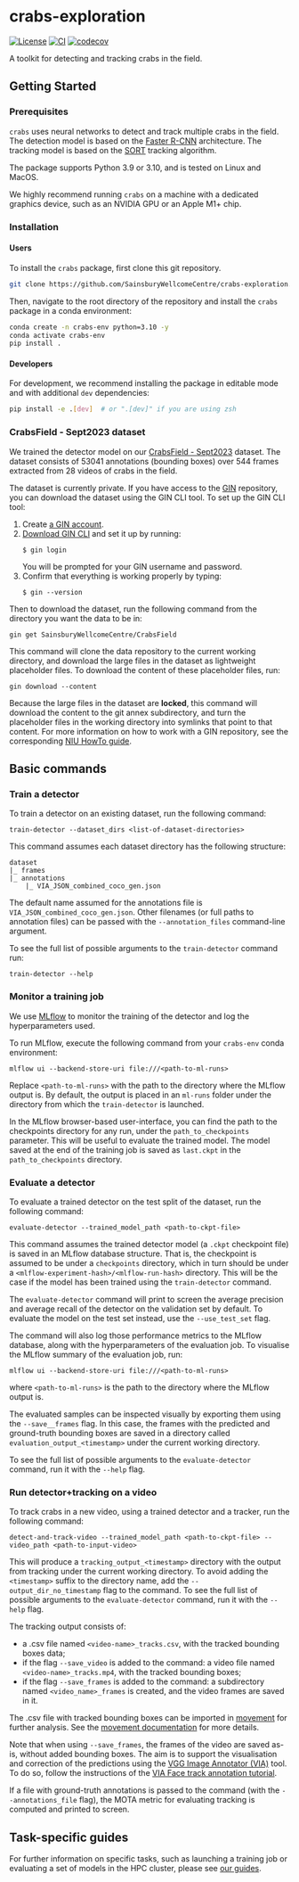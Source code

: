 # crabs-exploration

[![License](https://img.shields.io/badge/License-BSD_3--Clause-orange.svg)](https://opensource.org/licenses/BSD-3-Clause)
[![CI](https://img.shields.io/github/actions/workflow/status/SainsburyWellcomeCentre/crabs-exploration/test_and_deploy.yml?label=CI)](https://github.com/SainsburyWellcomeCentre/crabs-exploration/actions/workflows/test_and_deploy.yml)
[![codecov](https://codecov.io/gh/sainsburyWellcomeCentre/crabs-exploration/graph/badge.svg?token=9dM37vnAIT)](https://codecov.io/gh/sainsburyWellcomeCentre/crabs-exploration)

A toolkit for detecting and tracking crabs in the field.

## Getting Started

### Prerequisites

<!-- Any tools or versions of languages needed to run code. For example specific Python or Node versions. Minimum hardware requirements also go here. -->

`crabs` uses neural networks to detect and track multiple crabs in the field. The detection model is based on the [Faster R-CNN](https://arxiv.org/abs/1506.01497) architecture. The tracking model is based on the [SORT](https://github.com/abewley/sort) tracking algorithm.

The package supports Python 3.9 or 3.10, and is tested on Linux and MacOS.

We highly recommend running `crabs` on a machine with a dedicated graphics device, such as an NVIDIA GPU or an Apple M1+ chip.


### Installation

#### Users
To install the `crabs` package, first clone this git repository.
```bash
git clone https://github.com/SainsburyWellcomeCentre/crabs-exploration.git
```

Then, navigate to the root directory of the repository and install the `crabs` package in a conda environment:

```bash
conda create -n crabs-env python=3.10 -y
conda activate crabs-env
pip install .
```

#### Developers
For development, we recommend installing the package in editable mode and with additional `dev` dependencies:

```bash
pip install -e .[dev]  # or ".[dev]" if you are using zsh
```

### CrabsField - Sept2023 dataset

We trained the detector model on our [CrabsField - Sept2023](https://gin.g-node.org/SainsburyWellcomeCentre/CrabsField) dataset. The dataset consists of 53041 annotations (bounding boxes) over 544 frames extracted from 28 videos of crabs in the field.

The dataset is currently private. If you have access to the [GIN](https://gin.g-node.org/) repository, you can download the dataset using the GIN CLI tool. To set up the GIN CLI tool:
1. Create [a GIN account](https://gin.g-node.org/user/sign_up).
2. [Download GIN CLI](https://gin.g-node.org/G-Node/Info/wiki/GIN+CLI+Setup#setup-gin-client) and set it up by running:
   ```
   $ gin login
   ```
   You will be prompted for your GIN username and password.
3. Confirm that everything is working properly by typing:
   ```
   $ gin --version
   ```

Then to download the dataset, run the following command from the directory you want the data to be in:
```
gin get SainsburyWellcomeCentre/CrabsField
```
This command will clone the data repository to the current working directory, and download the large files in the dataset as lightweight placeholder files. To download the content of these placeholder files, run:
```
gin download --content
```
Because the large files in the dataset are **locked**, this command will download the content to the git annex subdirectory, and turn the placeholder files in the working directory into symlinks that point to that content. For more information on how to work with a GIN repository, see the corresponding [NIU HowTo guide](https://howto.neuroinformatics.dev/open_science/GIN-repositories.html).

## Basic commands

### Train a detector

To train a detector on an existing dataset, run the following command:

```
train-detector --dataset_dirs <list-of-dataset-directories>
```

This command assumes each dataset directory has the following structure:

```
dataset
|_ frames
|_ annotations
    |_ VIA_JSON_combined_coco_gen.json
```

The default name assumed for the annotations file is `VIA_JSON_combined_coco_gen.json`. Other filenames (or full paths to annotation files) can be passed with the `--annotation_files` command-line argument.

To see the full list of possible arguments to the `train-detector` command run:
```
train-detector --help
```

### Monitor a training job

We use [MLflow](https://mlflow.org) to monitor the training of the detector and log the hyperparameters used.

To run MLflow, execute the following command from your `crabs-env` conda environment:

```
mlflow ui --backend-store-uri file:///<path-to-ml-runs>
```

Replace `<path-to-ml-runs>` with the path to the directory where the MLflow output is. By default, the output is placed in an `ml-runs` folder under the directory from which the `train-detector` is launched.

In the MLflow browser-based user-interface, you can find the path to the checkpoints directory for any run, under the `path_to_checkpoints` parameter. This will be useful to evaluate the trained model. The model saved at the end of the training job is saved as `last.ckpt` in the `path_to_checkpoints` directory.

### Evaluate a detector

To evaluate a trained detector on the test split of the dataset, run the following command:

```
evaluate-detector --trained_model_path <path-to-ckpt-file>
```

This command assumes the trained detector model (a `.ckpt` checkpoint file) is saved in an MLflow database structure. That is, the checkpoint is assumed to be under a `checkpoints` directory, which in turn should be under a `<mlflow-experiment-hash>/<mlflow-run-hash>` directory. This will be the case if the model has been trained using the `train-detector` command.

The `evaluate-detector` command will print to screen the average precision and average recall of the detector on the validation set by default. To evaluate the model on the test set instead, use the `--use_test_set` flag.

The command will also log those performance metrics to the MLflow database, along with the hyperparameters of the evaluation job. To visualise the MLflow summary of the evaluation job, run:
```
mlflow ui --backend-store-uri file:///<path-to-ml-runs>
```
where `<path-to-ml-runs>` is the path to the directory where the MLflow output is.

The evaluated samples can be inspected visually by exporting them using the `--save__frames` flag. In this case, the frames with the predicted and ground-truth bounding boxes are saved in a directory called `evaluation_output_<timestamp>` under the current working directory.

To see the full list of possible arguments to the `evaluate-detector` command, run it with the `--help` flag.

### Run detector+tracking on a video

To track crabs in a new video, using a trained detector and a tracker, run the following command:

```
detect-and-track-video --trained_model_path <path-to-ckpt-file> --video_path <path-to-input-video>
```

This will produce a `tracking_output_<timestamp>` directory with the output from tracking under the current working directory. To avoid adding the `<timestamp>` suffix to the directory name, add the `--output_dir_no_timestamp` flag to the command. To see the full list of possible arguments to the `evaluate-detector` command, run it with the `--help` flag.

The tracking output consists of:
- a .csv file named `<video-name>_tracks.csv`, with the tracked bounding boxes data;
- if the flag `--save_video` is added to the command: a video file named `<video-name>_tracks.mp4`, with the tracked bounding boxes;
- if the flag `--save_frames` is added to the command: a subdirectory named `<video_name>_frames` is created, and the video frames are saved in it.

The .csv file with tracked bounding boxes can be imported in [movement](https://github.com/neuroinformatics-unit/movement) for further analysis. See the [movement documentation](https://movement.neuroinformatics.dev/getting_started/input_output.html#loading-bounding-boxes-tracks) for more details.

Note that when using `--save_frames`, the frames of the video are saved as-is, without added bounding boxes. The aim is to support the visualisation and correction of the predictions using the [VGG Image Annotator (VIA)](https://www.robots.ox.ac.uk/~vgg/software/via/) tool. To do so, follow the instructions of the [VIA Face track annotation tutorial](https://www.robots.ox.ac.uk/~vgg/software/via/docs/face_track_annotation.html).

If a file with ground-truth annotations is passed to the command (with the `--annotations_file` flag), the MOTA metric for evaluating tracking is computed and printed to screen.

<!-- When used in combination with the `--save_video` flag, the tracked video will contain predicted bounding boxes in red, and ground-truth bounding boxes in green. -- PR 216-->

## Task-specific guides
For further information on specific tasks, such as launching a training job or evaluating a set of models in the HPC cluster, please see [our guides](guides).

<!-- ### Evaluate the tracking performance

To evaluate the tracking performance of a trained detector + tracker, run the following command:

```
evaluate-tracking ...
```

We currently only support the SORT tracker, and the evaluation is based on the MOTA metric. -->

<!-- # Other common workflows -->
<!-- [TODO: add separate guides for this? eventually make into sphinx docs?] -->
<!-- - Prepare data for training a detector -->
  <!-- - Extract frames from videos -->
  <!-- - Annotate the frames with bounding boxes -->
  <!-- - Combine several annotation files into a single file -->
<!-- - Retrain a detector on an extended dataset -->
<!-- - Prepare data for labelling ground truth for tracking -->
